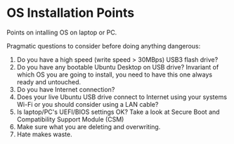 # OS Installation Points
Points on intalling OS on laptop or PC.

Pragmatic questions to consider before doing anything dangerous:

1. Do you have a high speed  (write speed > 30MBps) USB3 flash drive?
1. Do you have any bootable Ubuntu Desktop on USB drive? Invariant of which OS you are going to install, you need to have this one always ready and untouched.
1. Do you have Internet connection?
1. Does your live Ubuntu USB drive connect to Internet using your systems Wi-Fi or you should consider using a LAN cable?
1. Is laptop/PC's UEFI/BIOS settings OK? Take a look at Secure Boot and Compatibility Support Module (CSM)
1. Make sure what you are deleting and overwriting.
1. Hate makes waste.
